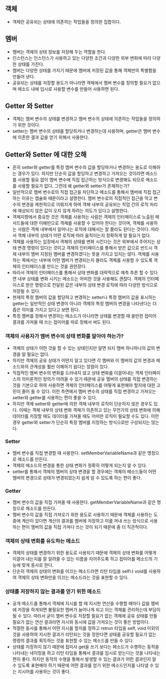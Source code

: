 ## 객체
- 객체란 공유되는 상태에 의존하는 작업들을 정의한 집합이다.

## 멤버
- 멤버는 객체의 상태 정보를 저장해 두는 역할을 한다.
- 인스턴스는 인스턴스가 사용하고 있는 다양한 조건과 다양한 외부 변화에 따라 다양한 상태를 가진다.
- 멤버는 다양한 상태를 가지기 때문에 멤버에 저장된 값을 통해 객체만의 특별함을 만들어 낸다.
- 공유되는 상태를 저장할 용도가 아니라면 객체에서 멤버 변수를 정의할 필요가 없으며 메소드 내에 임시로 사용할 변수를 만들어 사용하면 된다.

## Getter 와 Setter
- 객체는 멤버 변수의 상태를 변경하고 멤버 변수의 상태에 의존하는 작업들을 정의하기 위한 것이다.
- setter는 멤버 변수의 상태를 할당하거나 변경하는데 사용하며, getter은 멤버 변수에 의존한 결과 값을 얻기 위해서 사용한다.

## Getter와 Setter 에 대한 오해
- 흔히 setter와 getter를 특정 멤버 변수의 값을 할당하거나 변경하는 용도로 이해하는 경우가 있다. 하지만 단순히 값을 할당하고 변경하고 가져오는 것이라면 메소드를 사용할 필요 없이 멤버 변수에 직접 접근하는 방식으로 변경해도 되므로 메소드를 사용할 필요가 없다. 그런데 왜 getter와 setter가 존재하는가?
- 일반적으로 멤버 변수로의 직접 접근을 차단하고 메소드를 통해서 멤버에 직접 접근하는 이유는 캡슐화 때문이라고 설명한다. 멤버 변수로의 직접적인 접근을 막고 변수의 변경을 제한적으로 이뤄지게 하여 객체 내부의 공유되는 작업 간의 로직 처리에 예상되지 않은 값이 오지 않게 하려는 의도가 있다고 설명한다.
- 객체지향에서 중요한 것은 객체를 사용하는 사람은 객체의 인터페이스로 노출된 메서드들에 대한 이해만으로 객체를 사용할 수 있어야 한다는 것이며, 객체를 사용하는 사람은 객체 내부에서 일어나는 로직에 대해서는 잘 몰라도 된다는 것이다. 따라서 객체 내부의 상태가 어떤 로직에 따라 움직이는지 정확하게 알 필요가 없다.
- 객체를 사용하는 입장에서 객체의 상태를 변화 시킨다는 것은 외부에서 주어지는 상태 변경 명령이 있다는 것이고 객체의 인터페이스를 통해서 받은 값으로 반드시 객체 내부의 멤버 지정된 멤버를 변경하겠다는 뜻을 가지고 있지는 않다. 객체를 사용하는 쪽에서는 내부에 어떤 멤버가 변경되는지 몰라도 객체를 사용할 수 있도록 객체의 인터페이스를 만드는 것을 권한장다.
- 따라서 객체의 인터페이스를 통해서 상태 변화를 대략적으로 예측 추론 할 수 있다면 내부 상태를 변화 시키는 메소드는 어떠한 것을 사용해도 괜찮다. 객체의 인터페이스로 받은 명령으로 전달된 값은 내부의 상태 변경 로직에 따라 다양한 방식으로 저장될 수 있다.
- 현재의 특정 멤버의 값을 할당하고 변경하는 setter나 특정 멤버의 값을 표시하는 getter는 일반적인 상태 변경이 아니라 객체의 특정 멤버의 변경을 나타낸다는 더 좁은 의미를 가지고 있다고 보면 된다.
- 특정 멤버를 정해서 변경하는 메소드가 아니라면 상태를 변경할 때 쓸만한 접미어 결과를 가져올 때 쓰는 접미어를 따로 정해서 써도 된다.

### 객체의 사용자가 멤버 변수의 상태 변화를 알아야 하는가?
- 객체의 상태가 어떤 것을 할 수 있는 상태인지만 알면 되지 멤버 하나하나의 값의 변경을 알 필요는 없다.
- 하지만 객체의 공유 상태가 어떤지 알고 있다면 각 멤버와 이 멤버의 값의 변경과 메소드와의 관계성을 훨씬 이해하기 쉽다는 장점이 있다.
- 직접적인 멤버 변수의 변화를 드러내지 않고 상태 변화를 이끌어내는 객체 인터페이스의 의미론적인 정의가 어려울 수 있기 때문에 공유 멤버의 상태를 직접 변경하는 것을 기본으로 하여 사용하면 객체의 인터페이스를 어떻게 표현해야 할지에 대한 고민이 줄어 들 수 있다. 이런 측면에서 멤버 변수의 상태를 직접 변경하고 가져오는 setter와 getter를 사용하는 편이 좋을 수 있다.
- 하지만 객체 setter와 getter에 의한 객체 내부의 로직이 단순하지 않은 경우도 있다. 이때는 객체 내부의 상태 변화 객체가 의존하고 있는 무언가의 상태 변화에 의해 데이터를 저장할 때도 데이터를 가져올 때도 어떠한 로직이 필요할 수도 있다. 이런 경우 getter와 setter가 단순히 특정 멤버를 지정하는 방식으로만 구성되지는 않는다.

### Setter
- 멤버 변수를 직접 변경할 때 사용한다. setMemberVariableName과 같은 명칭으로 메소드를 만든다.
- 객체의 메소드의 변경을 통한 상태 변화가 정확히 어떻게 되는지 알 수 있다.
- setter를 통해서 객체의 멤버의 상태 변경을 할 경우에는 객체의 메소드들이 어떤 멤버의 변경으로 상태가 변경되었는지 쉽게 알 수 있도록 하는 편이 좋다.

### Getter
- 멤버 변수의 값을 직접 가져올 때 사용한다. getMemberVariableName과 같은 명칭으로 메소드를 만든다.
- 멤버 변수의 값을 직접 가져오기 위한 용도로 사용하기 때문에 객체를 사용하는 도중에 계산이 있다면 계산의 결과를 멤버에 저장하고 이를 꺼내 쓰는 방식으로 사용하는 편이 멤버의 값을 직접 가져다 쓰는 것이 되기 때문에 좀 더 직관적이다.

### 객체의 상태 변화를 유도하는 메소드
- 객체의 상태를 변경하기 위한 용도로 사용되기 때문에 객체의 상태 변화를 어떻게 이끌어 내는지를 잘 알려줄 수 있는 이름을 지어주도록 하고 접미어를 메소드의 기능에 맞게 동사로 한다.
- 단순히 객체의 상태의 변화를 이끄는 메소드라면 리턴 타입을 self나 void를 사용하여 객체의 상태 변화만을 이끄는 메소드라는 것을 표현할 수 있다.

### 상태를 저장하지 않는 결과를 얻기 위한 메소드
- 공개 메소드를 통해서 객체에 지시를 할 때 지시한 연산을 수행할 때마다 값을 멤버에 저장을 하게되면 불필요한 멤버가 늘어나게 되고 이는 객체를 관리하는데 부담이 될 수 있다. 따라서 굳이 멤버 변수로 저장할 필요가 없는 객체에 공유 상태를 만들 필요가 없는 연산 결과라면 지시와 동시에 값을 가져오는 것이 좋은 방법이다.
- 적절한 동사를 통해서 어떤 지시를 할지를 정하고 retrun 타입을 self, void 이외의 것을 사용하여 지시한 결과가 리턴되는 것을 정한다면 상태를 공유할 필요가 없는 명령의 결과를 획득하는 것을 표현할 수 있는 메소드를 만들 수 있다.
- 상태를 저장하지 않기 때문에 접미사 get을 쓰기 보다는 메소드가 수행하는 동작을 나타내는 네이밍을 하고 리턴 타입을 통해서 결과를 임시로 받는다는 것을 나타내는 편이 좋다. 하지만 동작의 수행을 통해서 발생할 수 있는 결과가 어떤 결과인지 알 수 있도록 표현해야 하기 때문에 어떤 결과를 얻기 위한 메소드인지를 나타낼 수 있는 지시어를 사용하는 것이 좋다.


